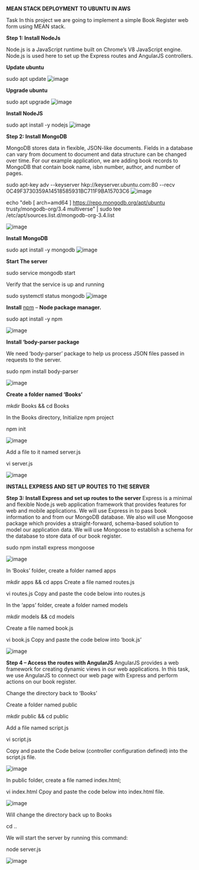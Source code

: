 **MEAN STACK DEPLOYMENT TO UBUNTU IN AWS**

Task
In this project we are going to implement a simple Book Register web form using MEAN stack.

**Step 1: Install NodeJs**

Node.js is a JavaScript runtime built on Chrome’s V8 JavaScript engine. 
Node.js is used here to set up the Express routes and AngularJS controllers.

**Update ubuntu**

sudo apt update
![image](https://user-images.githubusercontent.com/67065306/132577155-616a1b02-4f4f-42d5-9a81-172dae65aee3.png)

**Upgrade ubuntu**

sudo apt upgrade
![image](https://user-images.githubusercontent.com/67065306/132577651-5fe08dfc-fbc1-49bb-8aea-308088f31857.png)


**Install NodeJS**

sudo apt install -y nodejs
![image](https://user-images.githubusercontent.com/67065306/132579868-5fc55672-9664-461e-854f-77dd42b4108c.png)

**Step 2: Install MongoDB**

MongoDB stores data in flexible, JSON-like documents. Fields in a database can vary from document to document and data structure can be changed over time. 
For our example application, we are adding book records to MongoDB that contain book name, isbn number, author, and number of pages.

sudo apt-key adv --keyserver hkp://keyserver.ubuntu.com:80 --recv 0C49F3730359A14518585931BC711F9BA15703C6
![image](https://user-images.githubusercontent.com/67065306/132580644-0ebf902d-df30-44b0-9f84-3f55e5afb9b6.png)

echo "deb [ arch=amd64 ] https://repo.mongodb.org/apt/ubuntu trusty/mongodb-org/3.4 multiverse" | sudo tee /etc/apt/sources.list.d/mongodb-org-3.4.list

![image](https://user-images.githubusercontent.com/67065306/132581174-71ea7036-82d1-41b8-a475-6434e5dac1b3.png)

**Install MongoDB**

sudo apt install -y mongodb
![image](https://user-images.githubusercontent.com/67065306/132581358-c0665e6e-da22-4004-94e6-9126fd25e9dd.png)

**Start The server**

sudo service mongodb start

Verify that the service is up and running

sudo systemctl status mongodb
![image](https://user-images.githubusercontent.com/67065306/132581920-b3154c83-6946-45b2-a278-bec30a670d7c.png)

**Install** [npm](https://www.npmjs.com) – **Node package manager.**

sudo apt install -y npm

![image](https://user-images.githubusercontent.com/67065306/132582469-8fb05839-8463-466d-9853-4f671eab2ed6.png)

**Install ‘body-parser package**

We need ‘body-parser’ package to help us process JSON files passed in requests to the server.

sudo npm install body-parser

![image](https://user-images.githubusercontent.com/67065306/132582945-57a2f360-1fa9-48ec-90e9-fe1f920731c2.png)

**Create a folder named ‘Books’**

mkdir Books && cd Books

In the Books directory, Initialize npm project

npm init

![image](https://user-images.githubusercontent.com/67065306/132584000-f7525b86-78bc-40a2-82b3-63a1aaf4110a.png)

Add a file to it named server.js

vi server.js 

![image](https://user-images.githubusercontent.com/67065306/132584381-e2353281-b263-4a1a-953e-b9425c09b104.png)

**INSTALL EXPRESS AND SET UP ROUTES TO THE SERVER**

**Step 3: Install Express and set up routes to the server**
Express is a minimal and flexible Node.js web application framework that provides features for web and mobile applications. 
We will use Express in to pass book information to and from our MongoDB database.
We also will use Mongoose package which provides a straight-forward, schema-based solution to model our application data. 
We will use Mongoose to establish a schema for the database to store data of our book register.

sudo npm install express mongoose

![image](https://user-images.githubusercontent.com/67065306/132584904-bd275855-f90a-4ea8-afe8-9f481414b9ac.png)

In ‘Books’ folder, create a folder named apps

mkdir apps && cd apps
Create a file named routes.js

vi routes.js
Copy and paste the code below into routes.js


In the ‘apps’ folder, create a folder named models

mkdir models && cd models

Create a file named book.js

vi book.js
Copy and paste the code below into ‘book.js’

![image](https://user-images.githubusercontent.com/67065306/132585801-3e5c0ca1-68bc-4cbe-a272-b1617f884e92.png)


**Step 4 – Access the routes with AngularJS**
AngularJS provides a web framework for creating dynamic views in our web applications. 
In this task, we use AngularJS to connect our web page with Express and perform actions on our book register.

Change the directory back to ‘Books’

Create a folder named public

mkdir public && cd public

Add a file named script.js

vi script.js

Copy and paste the Code below (controller configuration defined) into the script.js file.

![image](https://user-images.githubusercontent.com/67065306/132586534-a1f7b3f0-31a7-497c-b50d-f5bddea194ce.png)


In public folder, create a file named index.html;

vi index.html
Cpoy and paste the code below into index.html file.

![image](https://user-images.githubusercontent.com/67065306/132586847-ab6fcb28-f01b-427d-9ab3-8633e01b80bd.png)

Will change the directory back up to Books

cd ..

We will start the server by running this command:

node server.js

![image](https://user-images.githubusercontent.com/67065306/132590655-7b377cd8-f0b3-45a2-8980-b4d3635983c6.png)

